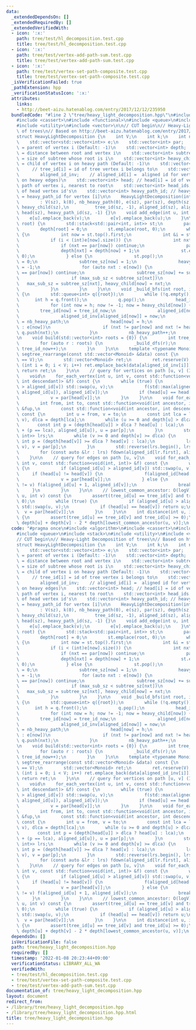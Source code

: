 ```yaml
---
data:
  _extendedDependsOn: []
  _extendedRequiredBy: []
  _extendedVerifiedWith:
  - icon: ':x:'
    path: tree/test/hl_decomposition.test.cpp
    title: tree/test/hl_decomposition.test.cpp
  - icon: ':x:'
    path: tree/test/vertex-add-path-sum.test.cpp
    title: tree/test/vertex-add-path-sum.test.cpp
  - icon: ':x:'
    path: tree/test/vertex-set-path-composite.test.cpp
    title: tree/test/vertex-set-path-composite.test.cpp
  _isVerificationFailed: true
  _pathExtension: hpp
  _verificationStatusIcon: ':x:'
  attributes:
    links:
    - http://beet-aizu.hatenablog.com/entry/2017/12/12/235950
  bundledCode: "#line 2 \"tree/heavy_light_decomposition.hpp\"\n#include <algorithm>\n\
    #include <cassert>\n#include <functional>\n#include <queue>\n#include <stack>\n\
    #include <utility>\n#include <vector>\n\n// CUT begin\n// Heavy-Light Decomposition\
    \ of trees\n// Based on http://beet-aizu.hatenablog.com/entry/2017/12/12/235950\n\
    struct HeavyLightDecomposition {\n    int V;\n    int k;\n    int nb_heavy_path;\n\
    \    std::vector<std::vector<int>> e;\n    std::vector<int> par;         // par[i]\
    \ = parent of vertex i (Default: -1)\n    std::vector<int> depth;       // depth[i]\
    \ = distance between root and vertex i\n    std::vector<int> subtree_sz;  // subtree_sz[i]\
    \ = size of subtree whose root is i\n    std::vector<int> heavy_child; // heavy_child[i]\
    \ = child of vertex i on heavy path (Default: -1)\n    std::vector<int> tree_id;\
    \     // tree_id[i] = id of tree vertex i belongs to\n    std::vector<int> aligned_id,\n\
    \        aligned_id_inv;    // aligned_id[i] =  aligned id for vertex i (consecutive\
    \ on heavy edges)\n    std::vector<int> head; // head[i] = id of vertex on heavy\
    \ path of vertex i, nearest to root\n    std::vector<int> head_ids;      // consist\
    \ of head vertex id's\n    std::vector<int> heavy_path_id; // heavy_path_id[i]\
    \ = heavy_path_id for vertex [i]\n\n    HeavyLightDecomposition(int sz = 0)\n\
    \        : V(sz), k(0), nb_heavy_path(0), e(sz), par(sz), depth(sz), subtree_sz(sz),\
    \ heavy_child(sz),\n          tree_id(sz, -1), aligned_id(sz), aligned_id_inv(sz),\
    \ head(sz), heavy_path_id(sz, -1) {}\n    void add_edge(int u, int v) {\n    \
    \    e[u].emplace_back(v);\n        e[v].emplace_back(u);\n    }\n\n    void _build_dfs(int\
    \ root) {\n        std::stack<std::pair<int, int>> st;\n        par[root] = -1;\n\
    \        depth[root] = 0;\n        st.emplace(root, 0);\n        while (!st.empty())\
    \ {\n            int now = st.top().first;\n            int &i = st.top().second;\n\
    \            if (i < (int)e[now].size()) {\n                int nxt = e[now][i++];\n\
    \                if (nxt == par[now]) continue;\n                par[nxt] = now;\n\
    \                depth[nxt] = depth[now] + 1;\n                st.emplace(nxt,\
    \ 0);\n            } else {\n                st.pop();\n                int max_sub_sz\
    \ = 0;\n                subtree_sz[now] = 1;\n                heavy_child[now]\
    \ = -1;\n                for (auto nxt : e[now]) {\n                    if (nxt\
    \ == par[now]) continue;\n                    subtree_sz[now] += subtree_sz[nxt];\n\
    \                    if (max_sub_sz < subtree_sz[nxt])\n                     \
    \   max_sub_sz = subtree_sz[nxt], heavy_child[now] = nxt;\n                }\n\
    \            }\n        }\n    }\n\n    void _build_bfs(int root, int tree_id_now)\
    \ {\n        std::queue<int> q({root});\n        while (!q.empty()) {\n      \
    \      int h = q.front();\n            q.pop();\n            head_ids.emplace_back(h);\n\
    \            for (int now = h; now != -1; now = heavy_child[now]) {\n        \
    \        tree_id[now] = tree_id_now;\n                aligned_id[now] = k++;\n\
    \                aligned_id_inv[aligned_id[now]] = now;\n                heavy_path_id[now]\
    \ = nb_heavy_path;\n                head[now] = h;\n                for (int nxt\
    \ : e[now])\n                    if (nxt != par[now] and nxt != heavy_child[now])\
    \ q.push(nxt);\n            }\n            nb_heavy_path++;\n        }\n    }\n\
    \n    void build(std::vector<int> roots = {0}) {\n        int tree_id_now = 0;\n\
    \        for (auto r : roots) {\n            _build_dfs(r);\n            _build_bfs(r,\
    \ tree_id_now++);\n        }\n    }\n\n    template <typename Monoid>\n    std::vector<Monoid>\
    \ segtree_rearrange(const std::vector<Monoid> &data) const {\n        assert(int(data.size())\
    \ == V);\n        std::vector<Monoid> ret;\n        ret.reserve(V);\n        for\
    \ (int i = 0; i < V; i++) ret.emplace_back(data[aligned_id_inv[i]]);\n       \
    \ return ret;\n    }\n\n    // query for vertices on path [u, v] (INCLUSIVE)\n\
    \    void\n    for_each_vertex(int u, int v, const std::function<void(int ancestor,\
    \ int descendant)> &f) const {\n        while (true) {\n            if (aligned_id[u]\
    \ > aligned_id[v]) std::swap(u, v);\n            f(std::max(aligned_id[head[v]],\
    \ aligned_id[u]), aligned_id[v]);\n            if (head[u] == head[v]) break;\n\
    \            v = par[head[v]];\n        }\n    }\n\n    void for_each_vertex_noncommutative(\n\
    \        int from, int to, const std::function<void(int ancestor, int descendant)>\
    \ &fup,\n        const std::function<void(int ancestor, int descendant)> &fdown)\
    \ const {\n        int u = from, v = to;\n        const int lca = lowest_common_ancestor(u,\
    \ v), dlca = depth[lca];\n        while (u >= 0 and depth[u] > dlca) {\n     \
    \       const int p = (depth[head[u]] > dlca ? head[u] : lca);\n            fup(aligned_id[p]\
    \ + (p == lca), aligned_id[u]), u = par[p];\n        }\n        std::vector<std::pair<int,\
    \ int>> lrs;\n        while (v >= 0 and depth[v] >= dlca) {\n            const\
    \ int p = (depth[head[v]] >= dlca ? head[v] : lca);\n            lrs.emplace_back(p,\
    \ v), v = par[p];\n        }\n        std::reverse(lrs.begin(), lrs.end());\n\
    \        for (const auto &lr : lrs) fdown(aligned_id[lr.first], aligned_id[lr.second]);\n\
    \    }\n\n    // query for edges on path [u, v]\n    void for_each_edge(int u,\
    \ int v, const std::function<void(int, int)> &f) const {\n        while (true)\
    \ {\n            if (aligned_id[u] > aligned_id[v]) std::swap(u, v);\n       \
    \     if (head[u] != head[v]) {\n                f(aligned_id[head[v]], aligned_id[v]);\n\
    \                v = par[head[v]];\n            } else {\n                if (u\
    \ != v) f(aligned_id[u] + 1, aligned_id[v]);\n                break;\n       \
    \     }\n        }\n    }\n\n    // lowest_common_ancestor: O(logV)\n    int lowest_common_ancestor(int\
    \ u, int v) const {\n        assert(tree_id[u] == tree_id[v] and tree_id[u] >=\
    \ 0);\n        while (true) {\n            if (aligned_id[u] > aligned_id[v])\
    \ std::swap(u, v);\n            if (head[u] == head[v]) return u;\n          \
    \  v = par[head[v]];\n        }\n    }\n\n    int distance(int u, int v) const\
    \ {\n        assert(tree_id[u] == tree_id[v] and tree_id[u] >= 0);\n        return\
    \ depth[u] + depth[v] - 2 * depth[lowest_common_ancestor(u, v)];\n    }\n};\n"
  code: "#pragma once\n#include <algorithm>\n#include <cassert>\n#include <functional>\n\
    #include <queue>\n#include <stack>\n#include <utility>\n#include <vector>\n\n\
    // CUT begin\n// Heavy-Light Decomposition of trees\n// Based on http://beet-aizu.hatenablog.com/entry/2017/12/12/235950\n\
    struct HeavyLightDecomposition {\n    int V;\n    int k;\n    int nb_heavy_path;\n\
    \    std::vector<std::vector<int>> e;\n    std::vector<int> par;         // par[i]\
    \ = parent of vertex i (Default: -1)\n    std::vector<int> depth;       // depth[i]\
    \ = distance between root and vertex i\n    std::vector<int> subtree_sz;  // subtree_sz[i]\
    \ = size of subtree whose root is i\n    std::vector<int> heavy_child; // heavy_child[i]\
    \ = child of vertex i on heavy path (Default: -1)\n    std::vector<int> tree_id;\
    \     // tree_id[i] = id of tree vertex i belongs to\n    std::vector<int> aligned_id,\n\
    \        aligned_id_inv;    // aligned_id[i] =  aligned id for vertex i (consecutive\
    \ on heavy edges)\n    std::vector<int> head; // head[i] = id of vertex on heavy\
    \ path of vertex i, nearest to root\n    std::vector<int> head_ids;      // consist\
    \ of head vertex id's\n    std::vector<int> heavy_path_id; // heavy_path_id[i]\
    \ = heavy_path_id for vertex [i]\n\n    HeavyLightDecomposition(int sz = 0)\n\
    \        : V(sz), k(0), nb_heavy_path(0), e(sz), par(sz), depth(sz), subtree_sz(sz),\
    \ heavy_child(sz),\n          tree_id(sz, -1), aligned_id(sz), aligned_id_inv(sz),\
    \ head(sz), heavy_path_id(sz, -1) {}\n    void add_edge(int u, int v) {\n    \
    \    e[u].emplace_back(v);\n        e[v].emplace_back(u);\n    }\n\n    void _build_dfs(int\
    \ root) {\n        std::stack<std::pair<int, int>> st;\n        par[root] = -1;\n\
    \        depth[root] = 0;\n        st.emplace(root, 0);\n        while (!st.empty())\
    \ {\n            int now = st.top().first;\n            int &i = st.top().second;\n\
    \            if (i < (int)e[now].size()) {\n                int nxt = e[now][i++];\n\
    \                if (nxt == par[now]) continue;\n                par[nxt] = now;\n\
    \                depth[nxt] = depth[now] + 1;\n                st.emplace(nxt,\
    \ 0);\n            } else {\n                st.pop();\n                int max_sub_sz\
    \ = 0;\n                subtree_sz[now] = 1;\n                heavy_child[now]\
    \ = -1;\n                for (auto nxt : e[now]) {\n                    if (nxt\
    \ == par[now]) continue;\n                    subtree_sz[now] += subtree_sz[nxt];\n\
    \                    if (max_sub_sz < subtree_sz[nxt])\n                     \
    \   max_sub_sz = subtree_sz[nxt], heavy_child[now] = nxt;\n                }\n\
    \            }\n        }\n    }\n\n    void _build_bfs(int root, int tree_id_now)\
    \ {\n        std::queue<int> q({root});\n        while (!q.empty()) {\n      \
    \      int h = q.front();\n            q.pop();\n            head_ids.emplace_back(h);\n\
    \            for (int now = h; now != -1; now = heavy_child[now]) {\n        \
    \        tree_id[now] = tree_id_now;\n                aligned_id[now] = k++;\n\
    \                aligned_id_inv[aligned_id[now]] = now;\n                heavy_path_id[now]\
    \ = nb_heavy_path;\n                head[now] = h;\n                for (int nxt\
    \ : e[now])\n                    if (nxt != par[now] and nxt != heavy_child[now])\
    \ q.push(nxt);\n            }\n            nb_heavy_path++;\n        }\n    }\n\
    \n    void build(std::vector<int> roots = {0}) {\n        int tree_id_now = 0;\n\
    \        for (auto r : roots) {\n            _build_dfs(r);\n            _build_bfs(r,\
    \ tree_id_now++);\n        }\n    }\n\n    template <typename Monoid>\n    std::vector<Monoid>\
    \ segtree_rearrange(const std::vector<Monoid> &data) const {\n        assert(int(data.size())\
    \ == V);\n        std::vector<Monoid> ret;\n        ret.reserve(V);\n        for\
    \ (int i = 0; i < V; i++) ret.emplace_back(data[aligned_id_inv[i]]);\n       \
    \ return ret;\n    }\n\n    // query for vertices on path [u, v] (INCLUSIVE)\n\
    \    void\n    for_each_vertex(int u, int v, const std::function<void(int ancestor,\
    \ int descendant)> &f) const {\n        while (true) {\n            if (aligned_id[u]\
    \ > aligned_id[v]) std::swap(u, v);\n            f(std::max(aligned_id[head[v]],\
    \ aligned_id[u]), aligned_id[v]);\n            if (head[u] == head[v]) break;\n\
    \            v = par[head[v]];\n        }\n    }\n\n    void for_each_vertex_noncommutative(\n\
    \        int from, int to, const std::function<void(int ancestor, int descendant)>\
    \ &fup,\n        const std::function<void(int ancestor, int descendant)> &fdown)\
    \ const {\n        int u = from, v = to;\n        const int lca = lowest_common_ancestor(u,\
    \ v), dlca = depth[lca];\n        while (u >= 0 and depth[u] > dlca) {\n     \
    \       const int p = (depth[head[u]] > dlca ? head[u] : lca);\n            fup(aligned_id[p]\
    \ + (p == lca), aligned_id[u]), u = par[p];\n        }\n        std::vector<std::pair<int,\
    \ int>> lrs;\n        while (v >= 0 and depth[v] >= dlca) {\n            const\
    \ int p = (depth[head[v]] >= dlca ? head[v] : lca);\n            lrs.emplace_back(p,\
    \ v), v = par[p];\n        }\n        std::reverse(lrs.begin(), lrs.end());\n\
    \        for (const auto &lr : lrs) fdown(aligned_id[lr.first], aligned_id[lr.second]);\n\
    \    }\n\n    // query for edges on path [u, v]\n    void for_each_edge(int u,\
    \ int v, const std::function<void(int, int)> &f) const {\n        while (true)\
    \ {\n            if (aligned_id[u] > aligned_id[v]) std::swap(u, v);\n       \
    \     if (head[u] != head[v]) {\n                f(aligned_id[head[v]], aligned_id[v]);\n\
    \                v = par[head[v]];\n            } else {\n                if (u\
    \ != v) f(aligned_id[u] + 1, aligned_id[v]);\n                break;\n       \
    \     }\n        }\n    }\n\n    // lowest_common_ancestor: O(logV)\n    int lowest_common_ancestor(int\
    \ u, int v) const {\n        assert(tree_id[u] == tree_id[v] and tree_id[u] >=\
    \ 0);\n        while (true) {\n            if (aligned_id[u] > aligned_id[v])\
    \ std::swap(u, v);\n            if (head[u] == head[v]) return u;\n          \
    \  v = par[head[v]];\n        }\n    }\n\n    int distance(int u, int v) const\
    \ {\n        assert(tree_id[u] == tree_id[v] and tree_id[u] >= 0);\n        return\
    \ depth[u] + depth[v] - 2 * depth[lowest_common_ancestor(u, v)];\n    }\n};\n"
  dependsOn: []
  isVerificationFile: false
  path: tree/heavy_light_decomposition.hpp
  requiredBy: []
  timestamp: '2022-01-08 20:23:44+09:00'
  verificationStatus: LIBRARY_ALL_WA
  verifiedWith:
  - tree/test/hl_decomposition.test.cpp
  - tree/test/vertex-set-path-composite.test.cpp
  - tree/test/vertex-add-path-sum.test.cpp
documentation_of: tree/heavy_light_decomposition.hpp
layout: document
redirect_from:
- /library/tree/heavy_light_decomposition.hpp
- /library/tree/heavy_light_decomposition.hpp.html
title: tree/heavy_light_decomposition.hpp
---
```

